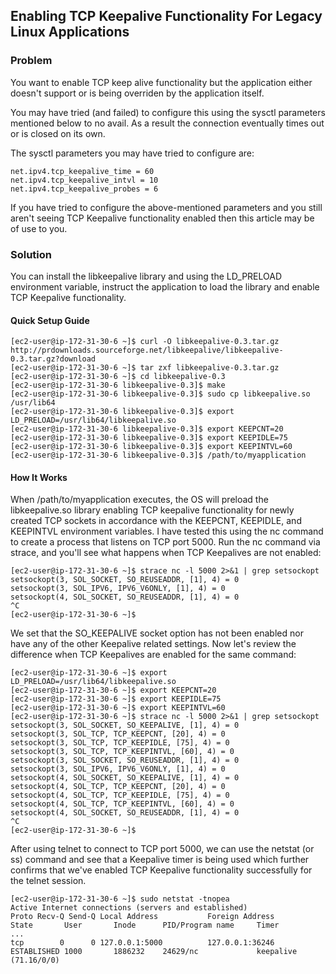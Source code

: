 ## Enabling TCP Keepalive Functionality For Legacy Linux Applications

### Problem

You want to enable TCP keep alive functionality but the application either doesn't support or is being overriden by the application itself.

You may have tried (and failed) to configure this using the sysctl parameters mentioned below to no avail. As a result the connection eventually times out or is closed on its own.

The sysctl parameters you may have tried to configure are:

```
net.ipv4.tcp_keepalive_time = 60
net.ipv4.tcp_keepalive_intvl = 10
net.ipv4.tcp_keepalive_probes = 6
```

If you have tried to configure the above-mentioned parameters and you still aren't seeing TCP Keepalive functionality enabled then this article may be of use to you.

### Solution

You can install the libkeepalive library and using the LD_PRELOAD environment variable, instruct the application to load the library and enable TCP Keepalive functionality.

#### Quick Setup Guide

```
[ec2-user@ip-172-31-30-6 ~]$ curl -O libkeepalive-0.3.tar.gz http://prdownloads.sourceforge.net/libkeepalive/libkeepalive-0.3.tar.gz?download
[ec2-user@ip-172-31-30-6 ~]$ tar zxf libkeepalive-0.3.tar.gz
[ec2-user@ip-172-31-30-6 ~]$ cd libkeepalive-0.3
[ec2-user@ip-172-31-30-6 libkeepalive-0.3]$ make
[ec2-user@ip-172-31-30-6 libkeepalive-0.3]$ sudo cp libkeepalive.so /usr/lib64
[ec2-user@ip-172-31-30-6 libkeepalive-0.3]$ export LD_PRELOAD=/usr/lib64/libkeepalive.so
[ec2-user@ip-172-31-30-6 libkeepalive-0.3]$ export KEEPCNT=20
[ec2-user@ip-172-31-30-6 libkeepalive-0.3]$ export KEEPIDLE=75
[ec2-user@ip-172-31-30-6 libkeepalive-0.3]$ export KEEPINTVL=60
[ec2-user@ip-172-31-30-6 libkeepalive-0.3]$ /path/to/myapplication
```

#### How It Works

When /path/to/myapplication executes, the OS will preload the libkeepalive.so library enabling TCP keepalive functionality for newly created TCP sockets in accordance with the KEEPCNT, KEEPIDLE, and KEEPINTVL environment variables. I have tested this using the nc command to create a process that listens on TCP port 5000. Run the nc command via strace, and you'll see what happens when TCP Keepalives are not enabled:

```
[ec2-user@ip-172-31-30-6 ~]$ strace nc -l 5000 2>&1 | grep setsockopt
setsockopt(3, SOL_SOCKET, SO_REUSEADDR, [1], 4) = 0
setsockopt(3, SOL_IPV6, IPV6_V6ONLY, [1], 4) = 0
setsockopt(4, SOL_SOCKET, SO_REUSEADDR, [1], 4) = 0
^C
[ec2-user@ip-172-31-30-6 ~]$
```

We set that the SO_KEEPALIVE socket option has not been enabled nor have any of the other Keepalive related settings. Now let's review the difference when TCP Keepalives are enabled for the same command:

```
[ec2-user@ip-172-31-30-6 ~]$ export LD_PRELOAD=/usr/lib64/libkeepalive.so
[ec2-user@ip-172-31-30-6 ~]$ export KEEPCNT=20
[ec2-user@ip-172-31-30-6 ~]$ export KEEPIDLE=75
[ec2-user@ip-172-31-30-6 ~]$ export KEEPINTVL=60
[ec2-user@ip-172-31-30-6 ~]$ strace nc -l 5000 2>&1 | grep setsockopt
setsockopt(3, SOL_SOCKET, SO_KEEPALIVE, [1], 4) = 0
setsockopt(3, SOL_TCP, TCP_KEEPCNT, [20], 4) = 0
setsockopt(3, SOL_TCP, TCP_KEEPIDLE, [75], 4) = 0
setsockopt(3, SOL_TCP, TCP_KEEPINTVL, [60], 4) = 0
setsockopt(3, SOL_SOCKET, SO_REUSEADDR, [1], 4) = 0
setsockopt(3, SOL_IPV6, IPV6_V6ONLY, [1], 4) = 0
setsockopt(4, SOL_SOCKET, SO_KEEPALIVE, [1], 4) = 0
setsockopt(4, SOL_TCP, TCP_KEEPCNT, [20], 4) = 0
setsockopt(4, SOL_TCP, TCP_KEEPIDLE, [75], 4) = 0
setsockopt(4, SOL_TCP, TCP_KEEPINTVL, [60], 4) = 0
setsockopt(4, SOL_SOCKET, SO_REUSEADDR, [1], 4) = 0
^C
[ec2-user@ip-172-31-30-6 ~]$
```

After using telnet to connect to TCP port 5000, we can use the netstat (or ss) command and see that a Keepalive timer is being used which further confirms that we've enabled TCP Keepalive functionality successfully for the telnet session.

```
[ec2-user@ip-172-31-30-6 ~]$ sudo netstat -tnopea
Active Internet connections (servers and established)
Proto Recv-Q Send-Q Local Address           Foreign Address         State       User       Inode      PID/Program name     Timer
...
tcp        0      0 127.0.0.1:5000          127.0.0.1:36246         ESTABLISHED 1000       1886232    24629/nc             keepalive (71.16/0/0)
```
